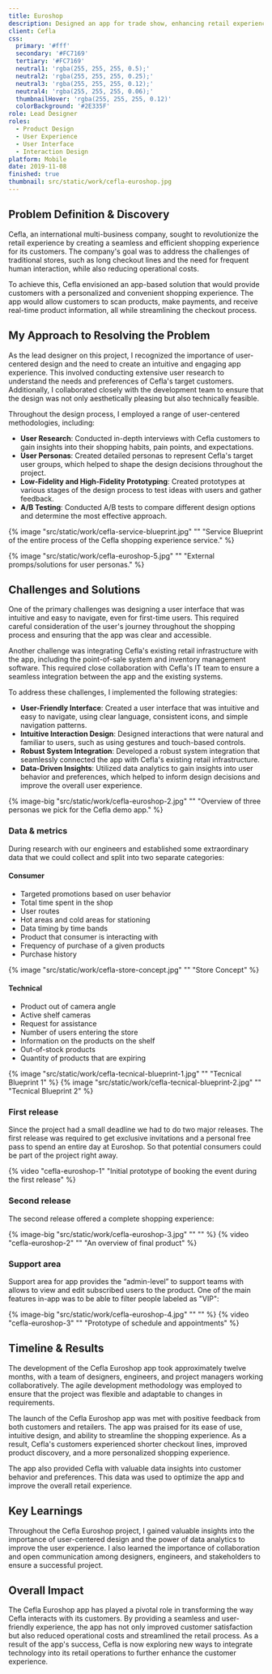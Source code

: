 ```yaml
---
title: Euroshop
description: Designed an app for trade show, enhancing retail experience with innovative, user-friendly shopping solutions.
client: Cefla
css:
  primary: '#fff'
  secondary: '#FC7169'
  tertiary: '#FC7169'
  neutral1: 'rgba(255, 255, 255, 0.5);'
  neutral2: 'rgba(255, 255, 255, 0.25);'
  neutral3: 'rgba(255, 255, 255, 0.12);'
  neutral4: 'rgba(255, 255, 255, 0.06);'
  thumbnailHover: 'rgba(255, 255, 255, 0.12)'
  colorBackground: '#2E335F'
role: Lead Designer
roles:
  - Product Design
  - User Experience
  - User Interface
  - Interaction Design
platform: Mobile
date: 2019-11-08
finished: true
thumbnail: src/static/work/cefla-euroshop.jpg
---
```


## Problem Definition & Discovery

Cefla, an international multi-business company, sought to revolutionize the retail experience by creating a seamless and efficient shopping experience for its customers. The company's goal was to address the challenges of traditional stores, such as long checkout lines and the need for frequent human interaction, while also reducing operational costs.

To achieve this, Cefla envisioned an app-based solution that would provide customers with a personalized and convenient shopping experience. The app would allow customers to scan products, make payments, and receive real-time product information, all while streamlining the checkout process.

## My Approach to Resolving the Problem

As the lead designer on this project, I recognized the importance of user-centered design and the need to create an intuitive and engaging app experience. This involved conducting extensive user research to understand the needs and preferences of Cefla's target customers. Additionally, I collaborated closely with the development team to ensure that the design was not only aesthetically pleasing but also technically feasible.

Throughout the design process, I employed a range of user-centered methodologies, including:

- **User Research**: Conducted in-depth interviews with Cefla customers to gain insights into their shopping habits, pain points, and expectations.
- **User Personas**: Created detailed personas to represent Cefla's target user groups, which helped to shape the design decisions throughout the project.
- **Low-Fidelity and High-Fidelity Prototyping**: Created prototypes at various stages of the design process to test ideas with users and gather feedback.
- **A/B Testing**: Conducted A/B tests to compare different design options and determine the most effective approach.

{% image "src/static/work/cefla-service-blueprint.jpg" "" "Service Blueprint of the entire process of the Cefla shopping experience service." %}

{% image "src/static/work/cefla-euroshop-5.jpg" "" "External promps/solutions for user personas." %}

## Challenges and Solutions

One of the primary challenges was designing a user interface that was intuitive and easy to navigate, even for first-time users. This required careful consideration of the user's journey throughout the shopping process and ensuring that the app was clear and accessible.

Another challenge was integrating Cefla's existing retail infrastructure with the app, including the point-of-sale system and inventory management software. This required close collaboration with Cefla's IT team to ensure a seamless integration between the app and the existing systems.

To address these challenges, I implemented the following strategies:

- **User-Friendly Interface**: Created a user interface that was intuitive and easy to navigate, using clear language, consistent icons, and simple navigation patterns.
- **Intuitive Interaction Design**: Designed interactions that were natural and familiar to users, such as using gestures and touch-based controls.
- **Robust System Integration**: Developed a robust system integration that seamlessly connected the app with Cefla's existing retail infrastructure.
- **Data-Driven Insights**: Utilized data analytics to gain insights into user behavior and preferences, which helped to inform design decisions and improve the overall user experience.

{% image-big "src/static/work/cefla-euroshop-2.jpg" "" "Overview of three personas we pick for the Cefla demo app." %}

### Data & metrics

During research with our engineers and established some extraordinary data that we could collect and split into two separate categories:

#### Consumer
  - Targeted promotions based on user behavior
  - Total time spent in the shop
  - User routes
  - Hot areas and cold areas for stationing
  - Data timing by time bands
  - Product that consumer is interacting with
  - Frequency of purchase of a given products
  - Purchase history

{% image "src/static/work/cefla-store-concept.jpg" "" "Store Concept" %}

#### Technical
  - Product out of camera angle
  - Active shelf cameras
  - Request for assistance
  - Number of users entering the store
  - Information on the products on the shelf
  - Out-of-stock products
  - Quantity of products that are expiring

{% image "src/static/work/cefla-tecnical-blueprint-1.jpg" "" "Tecnical Blueprint 1" %}
{% image "src/static/work/cefla-tecnical-blueprint-2.jpg" "" "Tecnical Blueprint 2" %}

### First release

Since the project had a small deadline we had to do two major releases. The first release was required to get exclusive invitations and a personal free pass to spend an entire day at Euroshop. So that potential consumers could be part of the project right away.

{% video "cefla-euroshop-1" "Initial prototype of booking the event during the first release" %}

### Second release

The second release offered a complete shopping experience:

{% image-big "src/static/work/cefla-euroshop-3.jpg" "" "" %}
{% video "cefla-euroshop-2" "" "An overview of final product" %}

### Support area

Support area for app provides the “admin-level” to support teams with allows to view and edit subscribed users to the product. One of the main features in-app was to be able to filter people labeled as "VIP":

{% image-big "src/static/work/cefla-euroshop-4.jpg" "" "" %}
{% video "cefla-euroshop-3" "" "Prototype of schedule and appointments" %}

## Timeline & Results

The development of the Cefla Euroshop app took approximately twelve months, with a team of designers, engineers, and project managers working collaboratively. The agile development methodology was employed to ensure that the project was flexible and adaptable to changes in requirements.

The launch of the Cefla Euroshop app was met with positive feedback from both customers and retailers. The app was praised for its ease of use, intuitive design, and ability to streamline the shopping experience. As a result, Cefla's customers experienced shorter checkout lines, improved product discovery, and a more personalized shopping experience.

The app also provided Cefla with valuable data insights into customer behavior and preferences. This data was used to optimize the app and improve the overall retail experience.

## Key Learnings

Throughout the Cefla Euroshop project, I gained valuable insights into the importance of user-centered design and the power of data analytics to improve the user experience. I also learned the importance of collaboration and open communication among designers, engineers, and stakeholders to ensure a successful project.

## Overall Impact

The Cefla Euroshop app has played a pivotal role in transforming the way Cefla interacts with its customers. By providing a seamless and user-friendly experience, the app has not only improved customer satisfaction but also reduced operational costs and streamlined the retail process. As a result of the app's success, Cefla is now exploring new ways to integrate technology into its retail operations to further enhance the customer experience.
